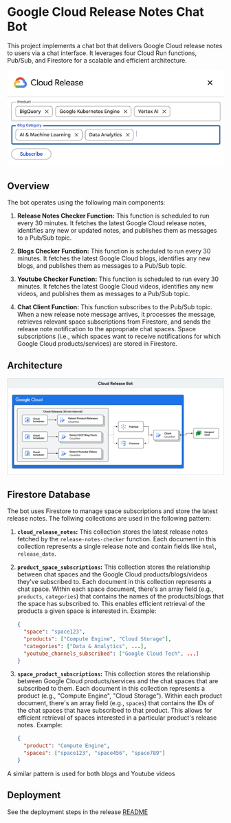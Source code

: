 # Google Cloud Release Notes Chat Bot 

This project implements a chat bot that delivers Google Cloud release notes to users via a chat interface.  It leverages four Cloud Run functions, Pub/Sub, and Firestore for a scalable and efficient architecture.

![ui](/images/ui.png)

## Overview

The bot operates using the following main components:

1.  **Release Notes Checker Function:** This function is scheduled to run every 30 minutes. It fetches the latest Google Cloud release notes, identifies any new or updated notes, and publishes them as messages to a Pub/Sub topic.

2.  **Blogs Checker Function:** This function is scheduled to run every 30 minutes. It fetches the latest Google Cloud blogs, identifies any new blogs, and publishes them as messages to a Pub/Sub topic.

3.  **Youtube Checker Function:** This function is scheduled to run every 30 minutes. It fetches the latest Google Cloud videos, identifies any new videos, and publishes them as messages to a Pub/Sub topic.

4.  **Chat Client Function:** This function subscribes to the Pub/Sub topic.  When a new release note message arrives, it processes the message, retrieves relevant space subscriptions from Firestore, and sends the release note notification to the appropriate chat spaces.  Space subscriptions (i.e., which spaces want to receive notifications for which Google Cloud products/services) are stored in Firestore.

## Architecture

![chat](/images/arch.png)


## Firestore Database

The bot uses Firestore to manage space subscriptions and store the latest release notes.  The follwing collections are used in the following pattern:

1.  **`cloud_release_notes`:** This collection stores the latest release notes fetched by the `release-notes-checker` function.  Each document in this collection represents a single release note and contain fields like `html`, `release_date`.

2.  **`product_space_subscriptions`:** This collection stores the relationship between chat spaces and the Google Cloud products/blogs/videos they've subscribed to.  Each document in this collection represents a chat space.  Within each space document, there's an array field (e.g., `products`, `categories`) that contains the names of the products/blogs that the space has subscribed to. This enables efficient retrieval of the products a given space is interested in.  Example:

    ```json
    {
      "space": "space123",
      "products": ["Compute Engine", "Cloud Storage"],
      "categories": ["Data & Analytics", ...],
      "youtube_channels_subscribed": ["Google Cloud Tech", ...]
    }
    ```

3.  **`space_product_subscriptions`:** This collection stores the relationship between Google Cloud products/services and the chat spaces that are subscribed to them.  Each document in this collection represents a product (e.g., "Compute Engine", "Cloud Storage").  Within each product document, there's an array field (e.g., `spaces`) that contains the IDs of the chat spaces that have subscribed to that product.  This allows for efficient retrieval of spaces interested in a particular product's release notes.  Example:

    ```json
    {
      "product": "Compute Engine",
      "spaces": ["space123", "space456", "space789"]
    }
    ```

A similar pattern is used for both blogs and Youtube videos


## Deployment

See the deployment steps in the release [README](/release/README.md)